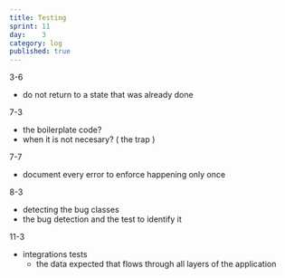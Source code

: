 ```yaml
---
title: Testing
sprint: 11
day:	3
category: log
published: true
---
```


3-6
- do not return to a state that was already done

7-3
- the boilerplate code?
- when it is not necesary? ( the trap )

7-7
- document every error to enforce happening only once

8-3
- detecting the bug classes
- the bug detection and the test to identify it

11-3
- integrations tests
	- the data expected that flows through all layers of the application